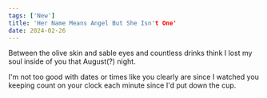 ```yaml
---
tags: ['New']
title: 'Her Name Means Angel But She Isn't One'
date: 2024-02-26
---
```


Between the olive skin and sable eyes and countless drinks think I lost my soul inside of you that August(?) night.

I'm not too good with dates or times like you clearly are since I watched you keeping count on your clock each minute since I'd put down the cup.
